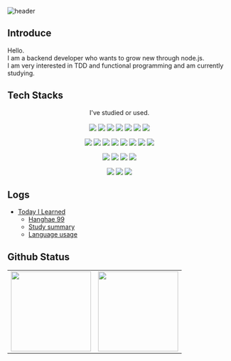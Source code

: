 <!--
**yogoloper/yogoloper** is a ✨ _special_ ✨ repository because its `README.md` (this file) appears on your GitHub profile.

Here are some ideas to get you started:

- 🔭 I’m currently working on ...
- 🌱 I’m currently learning ...
- 👯 I’m looking to collaborate on ...
- 🤔 I’m looking for help with ...
- 💬 Ask me about ...
- 📫 How to reach me: ...
- 😄 Pronouns: ...
- ⚡ Fun fact: ...
-->

![header](https://capsule-render.vercel.app/api?type=soft&color=auto&height=150&section=header&text=Welcome&fontSize=90)

## Introduce
Hello.  
I am a backend developer who wants to grow new through node.js.  
I am very interested in TDD and functional programming and am currently studying.

## Tech Stacks
<div align='center'>
I've studied or used. </br ></br >  
<img src="https://img.shields.io/badge/JavaScript-F7DF1E?style=for-the-badge&logo=JavaScript&logoColor=black"/> <img src="https://img.shields.io/badge/TypeScript-3178C6?style=for-the-badge&logo=TypeScript&logoColor=white"/> <img src="https://img.shields.io/badge/Python-3776AB?style=for-the-badge&logo=Python&logoColor=white"/> <img src="https://img.shields.io/badge/HTML5-E34F26?style=for-the-badge&logo=HTML5&logoColor=white"/> <img src="https://img.shields.io/badge/C-A8B9CC?style=for-the-badge&logo=C&logoColor=white"/> <img src="https://img.shields.io/badge/CSharp-239120?style=for-the-badge&logo=CSharp&logoColor=white"/> <img src ="https://img.shields.io/badge/Java-007396.svg?&style=for-the-badge&logo=Java&logoColor=white"/>
  
<img src="https://img.shields.io/badge/Node.js-339933?style=for-the-badge&logo=Node.js&logoColor=white"/> <img src="https://img.shields.io/badge/Express-000000?style=for-the-badge&logo=Express&logoColor=white"/> <img src="https://img.shields.io/badge/Nest-E0234E?style=for-the-badge&logo=NestJS&logoColor=white"/> <img src="https://img.shields.io/badge/Jest-C21325?style=for-the-badge&logo=Jest&logoColor=white"/> <img src="https://img.shields.io/badge/Spring-6DB33F?style=for-the-badge&logo=Spring&logoColor=white"/> <img src="https://img.shields.io/badge/SpringBoot-6DB33F?style=for-the-badge&logo=SpringBoot&logoColor=white"/> <img src="https://img.shields.io/badge/.NET-512BD4?style=for-the-badge&logo=.NET&logoColor=white"/> <img src="https://img.shields.io/badge/jQuery-0769AD?style=for-the-badge&logo=jQuery&logoColor=white"/>

<img src="https://img.shields.io/badge/MySQL-4479A1?style=for-the-badge&logo=MySQL&logoColor=white"/> <img src="https://img.shields.io/badge/PostgreSQL-4169E1?style=for-the-badge&logo=PostgreSQL&logoColor=white"/> <img src="https://img.shields.io/badge/Microsoft SQL Server-CC2927?style=for-the-badge&logo=Microsoft SQL Server&logoColor=white"/> <img src="https://img.shields.io/badge/MongoDB-47A248?style=for-the-badge&logo=MongoDB&logoColor=white"/>

<img src="https://img.shields.io/badge/Git-F05032?style=for-the-badge&logo=Git&logoColor=white"/> <img src="https://img.shields.io/badge/GitHub-181717?style=for-the-badge&logo=GitHub&logoColor=white"/> <img src="https://img.shields.io/badge/GitLab-FC6D26?style=for-the-badge&logo=GitLab&logoColor=white"/>
</div>

## Logs
- [Today I Learned](https://github.com/yogoloper/TIL)  
  - [Hanghae 99](https://github.com/yogoloper/TIL/tree/master/Sparta/Hanghae99)
  - [Study summary](https://github.com/yogoloper/TIL/tree/master/Lecture)
  - [Language usage](https://github.com/yogoloper/TIL/tree/master/Syntax)

## Github Status
<div align='center'>
  <table>
    <tr>
      <td><img style="height: 180px" src="https://github-readme-stats.vercel.app/api?username=yogoloper"></td>
      <td><img style="height: 180px" src="https://github-readme-stats.vercel.app/api/top-langs/?username=yogoloper&layout=compact"></td>
    </tr>
  </table>


</div>


